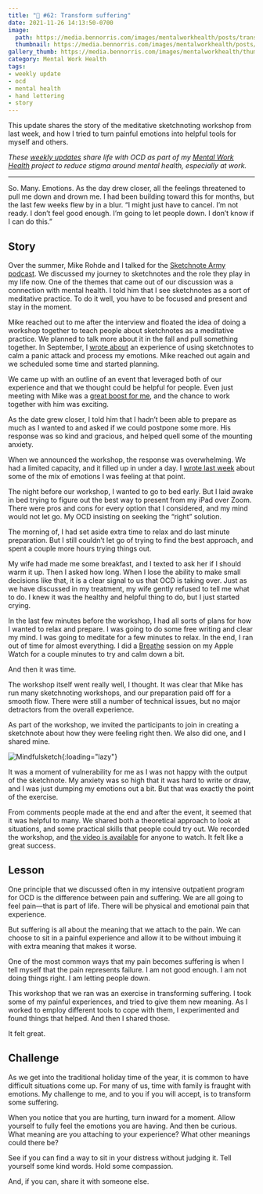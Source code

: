 ```yaml
---
title: "🧠 #62: Transform suffering"
date: 2021-11-26 14:13:50-0700
image: 
  path: https://media.bennorris.com/images/mentalworkhealth/posts/transform-suffering.jpg
  thumbnail: https://media.bennorris.com/images/mentalworkhealth/posts/thumbnails/transform-suffering.jpg
gallery_thumb: https://media.bennorris.com/images/mentalworkhealth/thumbs/transform-suffering.jpg
category: Mental Work Health
tags:
- weekly update
- ocd
- mental health
- hand lettering
- story
---
```


This update shares the story of the meditative sketchnoting workshop from last week, and how I tried to turn painful emotions into helpful tools for myself and others.

_These [weekly updates](https://bennorris.com/tags/weekly-update/) share life with OCD as part of my [Mental Work Health](https://bennorris.com/mental-work-health) project to reduce stigma around mental health, especially at work._

***

So. Many. Emotions. As the day drew closer, all the feelings threatened to pull me down and drown me. I had been building toward this for months, but the last few weeks flew by in a blur. “I might just have to cancel. I’m not ready. I don’t feel good enough. I’m going to let people down. I don’t know if I can do this.”

## Story

Over the summer, Mike Rohde and I talked for the [Sketchnote Army podcast](https://sketchnotearmy.com/blog/2021/11/1/ben-norris). We discussed my journey to sketchnotes and the role they play in my life now. One of the themes that came out of our discussion was a connection with mental health. I told him that I see sketchnotes as a sort of meditative practice. To do it well, you have to be focused and present and stay in the moment.

Mike reached out to me after the interview and floated the idea of doing a workshop together to teach people about sketchnotes as a meditative practice. We planned to talk more about it in the fall and pull something together. In September, I [wrote about](https://bennorris.com/2021/09/03/meditative-sketchnoting) an experience of using sketchnotes to calm a panic attack and process my emotions. Mike reached out again and we scheduled some time and started planning.

We came up with an outline of an event that leveraged both of our experience and that we thought could be helpful for people. Even just meeting with Mike was a [great boost for me](https://bennorris.com/2021/10/22/impulse-control), and the chance to work together with him was exciting.

As the date grew closer, I told him that I hadn’t been able to prepare as much as I wanted to and asked if we could postpone some more. His response was so kind and gracious, and helped quell some of the mounting anxiety.

When we announced the workshop, the response was overwhelming. We had a limited capacity, and it filled up in under a day. I [wrote last week](https://bennorris.com/2021/11/19/emotional-processing-tool) about some of the mix of emotions I was feeling at that point.

The night before our workshop, I wanted to go to bed early. But I laid awake in bed trying to figure out the best way to present from my iPad over Zoom. There were pros and cons for every option that I considered, and my mind would not let go. My OCD insisting on seeking the “right” solution.

The morning of, I had set aside extra time to relax and do last minute preparation. But I still couldn’t let go of trying to find the best approach, and spent a couple more hours trying things out.

My wife had made me some breakfast, and I texted to ask her if I should warm it up. Then I asked how long. When I lose the ability to make small decisions like that, it is a clear signal to us that OCD is taking over. Just as we have discussed in my treatment, my wife gently refused to tell me what to do. I knew it was the healthy and helpful thing to do, but I just started crying.

In the last few minutes before the workshop, I had all sorts of plans for how I wanted to relax and prepare. I was going to do some free writing and clear my mind. I was going to meditate for a few minutes to relax. In the end, I ran out of time for almost everything. I did a [Breathe](https://support.apple.com/guide/watch/practice-mindfulness-apd371dfe3d7/watchos) session on my Apple Watch for a couple minutes to try and calm down a bit.

And then it was time.

The workshop itself went really well, I thought. It was clear that Mike has run many sketchnoting workshops, and our preparation paid off for a smooth flow. There were still a number of technical issues, but no major detractors from the overall experience.

As part of the workshop, we invited the participants to join in creating a sketchnote about how they were feeling right then. We also did one, and I shared mine.

![Mindfulsketch](https://media.bennorris.com/images/mentalworkhealth/posts/meditative-sketchnote-live-example.jpg){:loading="lazy"}

It was a moment of vulnerability for me as I was not happy with the output of the sketchnote. My anxiety was so high that it was hard to write or draw, and I was just dumping my emotions out a bit. But that was exactly the point of the exercise.

From comments people made at the end and after the event, it seemed that it was helpful to many. We shared both a theoretical approach to look at situations, and some practical skills that people could try out. We recorded the workshop, and [the video is available](https://bennorris.com/2021/11/19/meditative-sketchnotes-workshop) for anyone to watch. It felt like a great success.


## Lesson

One principle that we discussed often in my intensive outpatient program for OCD is the difference between pain and suffering. We are all going to feel pain—that is part of life. There will be physical and emotional pain that experience.

But suffering is all about the meaning that we attach to the pain. We can choose to sit in a painful experience and allow it to be without imbuing it with extra meaning that makes it worse.

One of the most common ways that my pain becomes suffering is when I tell myself that the pain represents failure. I am not good enough. I am not doing things right. I am letting people down.

This workshop that we ran was an exercise in transforming suffering. I took some of my painful experiences, and tried to give them new meaning. As I worked to employ different tools to cope with them, I experimented and found things that helped. And then I shared those.

It felt great.


## Challenge

As we get into the traditional holiday time of the year, it is common to have difficult situations come up. For many of us, time with family is fraught with emotions. My challenge to me, and to you if you will accept, is to transform some suffering.

When you notice that you are hurting, turn inward for a moment. Allow yourself to fully feel the emotions you are having. And then be curious. What meaning are you attaching to your experience? What other meanings could there be?

See if you can find a way to sit in your distress without judging it. Tell yourself some kind words. Hold some compassion.

And, if you can, share it with someone else.

